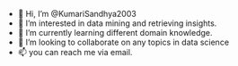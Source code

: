 - 👋 Hi, I’m @KumariSandhya2003
- 👀 I’m interested in data mining and retrieving insights.
- 🌱 I’m currently learning different domain knowledge.
- 💞️ I’m looking to collaborate on any topics in data science
- 📫 you can reach me via email.

<!---
KumariSandhya2003/KumariSandhya2003 is a ✨ special ✨ repository because its `README.md` (this file) appears on your GitHub profile.
You can click the Preview link to take a look at your changes.
--->
